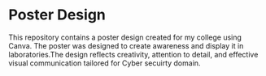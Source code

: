 # Poster Design

This repository contains a poster design created for my college using Canva. The poster was designed to create awareness and display it in laboratories.The design reflects creativity, attention to detail, and effective visual communication tailored for Cyber secuirty domain.

